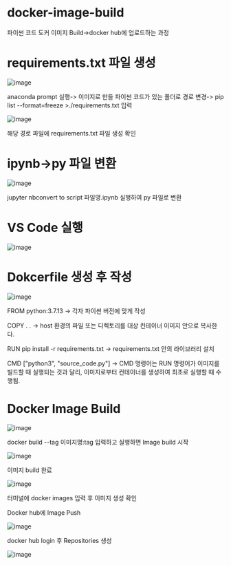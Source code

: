 # docker-image-build

파이썬 코드 도커 이미지 Build->docker hub에 업로드하는 과정


# requirements.txt 파일 생성

![image](https://user-images.githubusercontent.com/104436260/199645847-0db467b4-77eb-4d53-b17b-5b31a6971499.png)

 anaconda prompt 실행-> 이미지로 만들 파이썬 코드가 있는 폴더로 경로 변경-> pip list --format=freeze >./requirements.txt 입력
 
 
 ![image](https://user-images.githubusercontent.com/104436260/199646236-5fef0820-8222-465f-96c3-63641b4675c8.png)
 
 해당 경로 파일에 requirements.txt 파일 생성 확인
 
 # ipynb->py 파일 변환
 
 ![image](https://user-images.githubusercontent.com/104436260/199646597-0b15b82a-d637-4a70-9644-ef447f594556.png)
 
 jupyter nbconvert to script 파일명.ipynb 실행하여 py 파일로 변환
 
 # VS Code 실행
 
![image](https://user-images.githubusercontent.com/104436260/199646963-38f39ced-3cb6-4b9f-a950-8073083fe236.png)
 
 # Dokcerfile 생성 후 작성
 
 ![image](https://user-images.githubusercontent.com/104436260/199647900-3f31b7b3-c2c6-4fce-b787-99396a07d5dd.png)
 
 FROM python:3.7.13 -> 각자 파이썬 버전에 맞게 작성
 
 COPY . . -> host 환경의 파일 또는 디렉토리를 대상 컨테이너 이미지 안으로 복사한다.
 
 RUN pip install -r requirements.txt -> requirements.txt 안의 라이브러리 설치
 
 CMD ["python3", "source_code.py"] -> CMD 명령어는 RUN 명령어가 이미지를 빌드할 때 실행되는 것과 달리, 이미지로부터 컨테이너를 생성하여 최초로 실행할 때 수행됨.
 
 # Docker Image Build
 
![image](https://user-images.githubusercontent.com/104436260/199650079-981b12d6-ea42-4796-b6bc-918886f5972e.png)
 
 docker build --tag 이미지명:tag 입력하고 실행하면 Image build 시작

![image](https://user-images.githubusercontent.com/104436260/199652311-4ed0e972-dd2d-4abd-a11e-b09d87dc012c.png)

이미지 build 완료

![image](https://user-images.githubusercontent.com/104436260/199652391-c3dbb9f8-dc52-45b5-a1e6-ee1c18a138c8.png)

터미널에 docker images 입력 후 이미지 생성 확인

Docker hub에 Image Push

![image](https://user-images.githubusercontent.com/104436260/199652609-322794cd-6d50-4c3d-a242-b86227c7d422.png)

docker hub login 후 Repositories 생성

![image](https://user-images.githubusercontent.com/104436260/199652809-a2aed67a-c263-49b8-a3e0-077e7d73cd99.png)


